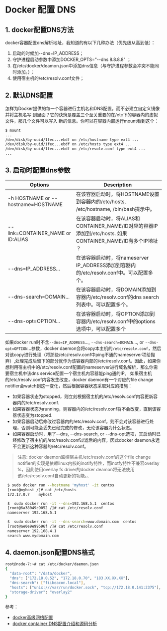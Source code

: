 #  Docker 配置 DNS

## 1. docker配置DNS方法
docker容器配置dns解析地址，我知道的有以下几种办法（优先级从高到低）：
 1. 启动的时候加--dns=IP_ADDRESS；
 2. 守护进程启动参数中添加DOCKER_OPTS="--dns 8.8.8.8" ；
 3. 在/etc/docker/deamon.json中添加dns信息（与守护进程参数会冲突不能同时添加。）；
 4. 使用宿主机的/etc/resolv.conf文件；

## 2. 默认DNS配置
怎样为Docker提供的每一个容器进行主机名和DNS配置，而不必建立自定义镜像并将主机名写 到里面？它的诀窍是覆盖三个至关重要的在/etc下的容器内的虚拟文件，那几个文件可以写入 新的信息。你可以在容器内部运行mount看到这个：

```bash
$ mount
...
/dev/disk/by-uuid/1fec...ebdf on /etc/hostname type ext4 ...
/dev/disk/by-uuid/1fec...ebdf on /etc/hosts type ext4 ...
/dev/disk/by-uuid/1fec...ebdf on /etc/resolv.conf type ext4 ...
...
```

## 3. 启动时配置dns参数
| Options                            | Description                                                                         |
|------------------------------------|-------------------------------------------------------------------------------------|
| -h HOSTNAME or --hostname=HOSTNAME | 在该容器启动时，将HOSTNAME设置到容器内的/etc/hosts, /etc/hostname, /bin/bash提示中。                    |
| --link=CONTAINER_NAME or ID:ALIAS  | 在该容器启动时，将ALIAS和CONTAINER_NAME/ID对应的容器IP添加到/etc/hosts. 如果 CONTAINER_NAME/ID有多个IP地址 ？ |
| --dns=IP_ADDRESS...                | 在该容器启动时，将nameserver IP_ADDRESS添加到容器内的/etc/resolv.conf中。可以配置多个。                      |
| --dns-search=DOMAIN...             | 在该容器启动时，将DOMAIN添加到容器内/etc/resolv.conf的dns search列表中。可以配置多个。                         |
| --dns-opt=OPTION...                | 在该容器启动时，将OPTION添加到容器内/etc/resolv.conf中的options选项中，可以配置多个                            |

如果docker run时不含`--dns=IP_ADDRESS`..., `--dns-search=DOMAIN`..., or `--dns-opt=OPTION`...参数，docker daemon会将copy本主机的`/etc/resolv.conf`，然后对该copy进行处理（将那些/etc/resolv.conf中ping不通的nameserver项给抛弃）,处理完成后留下的部分就作为该容器内部的/etc/resolv.conf。因此，如果你想利用宿主机中的/etc/resolv.conf配置的nameserver进行域名解析，那么你需要宿主机中该dns service配置一个宿主机内容器能ping通的IP。
如果宿主机的/etc/resolv.conf内容发生改变，docker daemon有一个对应的file change notifier会watch到这一变化，然后根据容器状态采取对应的措施： 

 - 如果容器状态为stopped，则立刻根据宿主机的/etc/resolv.conf内容更新容器内的/etc/resolv.conf.
 - 如果容器状态为running，则容器内的/etc/resolv.conf将不会改变，直到该容器状态变为stopped.
 - 如果容器启动后修改过容器内的/etc/resolv.conf，则不会对该容器进行处理，否则可能会丢失已经完成的修改，无论该容器为什么状态。
 - 如果容器启动时，用了--dns, --dns-search, or --dns-opt选项，其启动时已经修改了宿主机的/etc/resolv.conf过滤后的内容，因此docker daemon永远不会更新这种容器的/etc/resolv.conf。

> 注意: docker daemon监控宿主机/etc/resolv.conf的这个file change notifier的实现是依赖linux内核的inotify特性，而inotfy特性不兼容overlay fs，因此使用overlay fs driver的docker deamon将无法使用该/etc/resolv.conf自动更新的功能。、

```bash
 $ sudo docker run --hostname 'myhost' -it centos
 [root@myhost /]# cat /etc/hosts
 172.17.0.7    myhost

 $  sudo docker run -it --dns=192.168.5.1  centos
 [root@6a38049c9052 /]# cat /etc/resolv.conf
 nameserver 192.168.5.1

 $  sudo docker run -it --dns-search=www.domain.com  centos
 [root@ae0e9e99596f /]# cat /etc/resolv.conf
 nameserver 192.168.4.1
 search www.mydomain.com
```

## 4. daemon.json配置DNS格式

```bash
root@node-7:~# cat /etc/docker/daemon.json
{
  "data-root": "/data/docker",
  "dns": ["172.18.0.52", "172.18.0.70", "183.XX.XX.XX"],
  "dns-search": ["fiibeacon.local"],
  "hosts": ["unix:///var/run/docker.sock", "tcp://172.18.0.141:2375"],
  "storage-driver": "overlay2"
}
```
参考：

 - [docker高级网络配置](http://www.dockerinfo.net/%E9%AB%98%E7%BA%A7%E7%BD%91%E7%BB%9C%E9%85%8D%E7%BD%AE)
 - [docker container DNS配置介绍和源码分析](https://cloud.tencent.com/developer/article/1096388)
